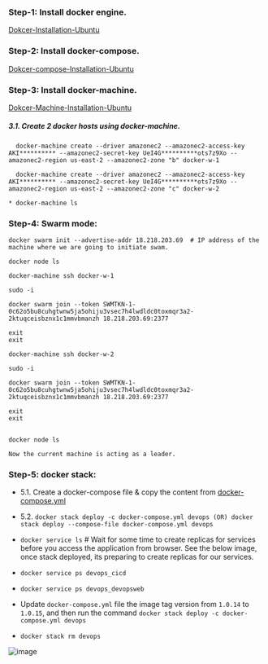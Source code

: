 ### Step-1: Install docker engine.

   [Dokcer-Installation-Ubuntu](https://github.com/DevOpsBasicSetup/Phase-2/blob/master/Docker/DockerEngine/2.1.Dokcer-Installation-Ubuntu.md)

### Step-2: Install docker-compose.

  [Dokcer-compose-Installation-Ubuntu](https://github.com/DevOpsBasicSetup/Phase-2/blob/master/Docker/DockerCompose/Installation-and-example-1.md)

### Step-3: Install docker-machine.

  [Dokcer-Machine-Installation-Ubuntu](https://github.com/DevOpsBasicSetup/Phase-2/blob/master/Docker/DokcerMachine/Installation-and-example.md)

##### 3.1. Create 2 docker hosts using docker-machine.
  
      docker-machine create --driver amazonec2 --amazonec2-access-key AKI********** --amazonec2-secret-key UeI4G**********ots7z9Xo --amazonec2-region us-east-2 --amazonec2-zone "b" docker-w-1

      docker-machine create --driver amazonec2 --amazonec2-access-key AKI********** --amazonec2-secret-key UeI4G**********ots7z9Xo --amazonec2-region us-east-2 --amazonec2-zone "c" docker-w-2

    * docker-machine ls

### Step-4: Swarm mode:


    docker swarm init --advertise-addr 18.218.203.69  # IP address of the machine where we are going to initiate swam.

    docker node ls

    docker-machine ssh docker-w-1

    sudo -i

    docker swarm join --token SWMTKN-1-0c62o5bu8cuhgtwnw5ja5ohiju3vsec7h4lwdldc0toxmqr3a2-2ktuqceisbznx1c1mmvbmanzh 18.218.203.69:2377

    exit
    exit

    docker-machine ssh docker-w-2

    sudo -i

    docker swarm join --token SWMTKN-1-0c62o5bu8cuhgtwnw5ja5ohiju3vsec7h4lwdldc0toxmqr3a2-2ktuqceisbznx1c1mmvbmanzh 18.218.203.69:2377

    exit
    exit


    docker node ls
    
    Now the current machine is acting as a leader.
    

### Step-5: docker stack:

* 5.1. Create a docker-compose file & copy the content from [docker-compose.yml](docker-compose.yml)

* 5.2. `docker stack deploy -c docker-compose.yml devops (OR) docker stack deploy --compose-file docker-compose.yml devops`

* `docker service ls`  # Wait for some time to create replicas for services before you access the application from browser. See the below image, once stack deployed, its preparing to create replicas for our services.

* `docker service ps devops_cicd`

* `docker service ps devops_devopsweb`

* Update `docker-compose.yml` file the image tag version from `1.0.14` to `1.0.15`, and then run the command `docker stack deploy -c docker-compose.yml devops`

* `docker stack rm devops`

![image](https://user-images.githubusercontent.com/24622526/44851535-2604a580-ac50-11e8-91fc-6918c3871d32.png)

